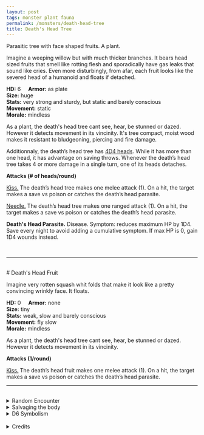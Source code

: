 ```yaml
---
layout: post
tags: monster plant fauna
permalink: /monsters/death-head-tree
title: Death's Head Tree
---
```


Parasitic tree with face shaped fruits. A plant.

Imagine a weeping willow but with much thicker branches. It bears head sized fruits that smell like rotting flesh and sporadically have gas leaks that sound like cries. Even more disturbingly, from afar, each fruit looks like the severed head of a humanoid and floats if detached.

**HD:** 6  &nbsp; &nbsp;  **Armor:** as plate <br>
**Size:** huge <br>
**Stats:** very strong and sturdy, but static and barely conscious<br>
**Movement:** static<br>
**Morale:** mindless <br>

As a plant, the death's head tree cant see, hear, be stunned or dazed. However it detects movement in its vincinity. It's tree compact, moist wood makes it resistant to bludgeoning, piercing and fire damage.

Additionnaly, the death’s head tree has <ins>4D4 heads</ins>. While it has more than one head, it has advantage on saving throws. Whenever the death’s head tree takes 4 or more damage in a single turn, one of its heads detaches.

**Attacks (# of heads/round)**

<ins>Kiss.</ins> The death’s head tree makes one melee attack (1). On a hit, the target makes a save vs poison or catches the death’s head parasite.

<ins>Needle.</ins> The death’s head tree makes one ranged attack (1). On a hit, the target makes a save vs poison or catches the death’s head parasite.

<span class="alchemy"> **Death's Head Parasite.** Disease. Symptom: reduces maximum HP by 1D4. Save every night to avoid adding a cumulative symptom. If max HP is 0, gain 1D4 wounds instead.</span>

<br>

---

<br>
# Death's Head Fruit

Imagine very rotten squash whit folds that make it look like a pretty convincing wrinkly face. It floats.

**HD:** 0  &nbsp; &nbsp;  **Armor:** none <br>
**Size:** tiny <br>
**Stats:** weak, slow and barely conscious<br>
**Movement:** fly slow<br>
**Morale:** mindless <br>
  
As a plant, the death's head tree cant see, hear, be stunned or dazed. However it detects movement in its vincinity. 

**Attacks (1/round)**

<ins>Kiss.</ins> The death’s head fruit makes one melee attack (1). On a hit, the target makes a save vs poison or catches the death’s head parasite.
<br>

---

<br> 

<details markdown="1">
<summary>Random Encounter</summary>

1. **Monster:** 1 death’s head tree & 1D6 fruits.
1. **Lair:** A clearing with traces of ancient bloodshed with 1D19 fruits and the tree looming not very far. <br>	&nbsp; OR <br>	**Omen:** Strange exhaled moans.
1. **Spoor:** 1D4 floating death’s head fruits.
1. **Tracks:** Faint cries for help.
1. **Trace:** A rotten fruit, strangely looking like a head.
1. **Trace:** A dead body with a tree growing from it.
</details>

<details markdown="1">
<summary>Salvaging the body</summary>

Death’s head fruits are not only disgusting, but also diseased. The wood from the tree is supple and dark red, a favorite of vampire artisans. Magic weapons and armors can often be found under the roots of such tree.

</details>

<details markdown="1">
<summary>D6 Symbolism</summary>

In local cultures this beast is a symbol of ...

1. Grief
1. Ancestors
1. Secrets	
1. Tragedy
1. Taboo
1. Sacred 
</details>

<br>

<details markdown="1">
<summary>Credits</summary>
The original [death's head tree](http://adnd.geoshitties.installgentoo.com/mm/deaheatr.html) comes from Ravenloft, and like many Ravenloft creatures, it is full of creepy flavour. For this adaptation, I simply streamlined the mechanics.
</details>

